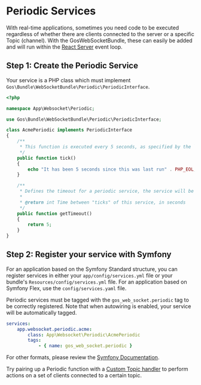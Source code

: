 # Periodic Services

With real-time applications, sometimes you need code to be executed regardless of whether there are clients connected to the server or a specific Topic (channel). With the GosWebSocketBundle, these can easily be added and will run within the [React Server](http://reactphp.org/) event loop.

## Step 1: Create the Periodic Service

Your service is a PHP class which must implement `Gos\Bundle\WebSocketBundle\Periodic\PeriodicInterface`.

```php
<?php

namespace App\Websocket\Periodic;

use Gos\Bundle\WebSocketBundle\Periodic\PeriodicInterface;

class AcmePeriodic implements PeriodicInterface
{
    /**
     * This function is executed every 5 seconds, as specified by the `getTimeout()` method.
     */
    public function tick()
    {
        echo "It has been 5 seconds since this was last run" . PHP_EOL;
    }

    /**
     * Defines the timeout for a periodic service, the service will be executed at the interval specified by this method.
     *
     * @return int Time between "ticks" of this service, in seconds
     */
    public function getTimeout()
    {
        return 5;
    }
}
```

## Step 2: Register your service with Symfony

For an application based on the Symfony Standard structure, you can register services in either your `app/config/services.yml` file or your bundle's `Resources/config/services.yml` file. For an application based on Symfony Flex, use the `config/services.yaml` file.

Periodic services must be tagged with the `gos_web_socket.periodic` tag to be correctly registered. Note that when autowiring is enabled, your service will be automatically tagged.

```yaml
services:
    app.websocket.periodic.acme:
        class: App\Websocket\Periodic\AcmePeriodic
        tags:
            - { name: gos_web_socket.periodic }
```

For other formats, please review the [Symfony Documentation](http://symfony.com/doc/master/book/service_container.html).

Try pairing up a Periodic function with a [Custom Topic handler](TopicSetup.md) to perform actions on a set of clients connected to a certain topic.
